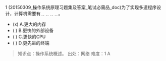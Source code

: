 1
(20150309_操作系统原理习题集及答案_笔试必需品_doc)为了实现多道程序设计，计算机需要有﹎﹎﹎﹎。
- (x) A.更大的内存 
- ( ) B.更快的外部设备 
- ( ) C.更快的CPU 
- ( ) D.更先进的终端

> 知识点：操作系统概述。
> 出处：网络
> 难度：1
> A
